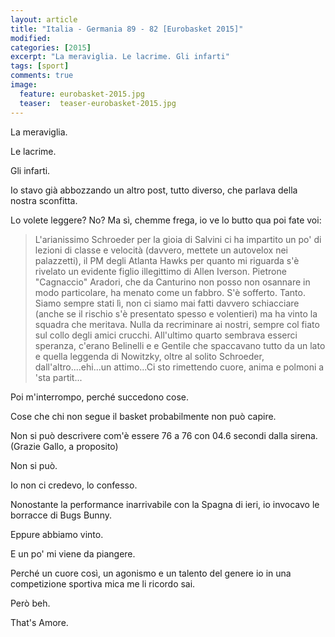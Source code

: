 ```yaml
---
layout: article
title: "Italia - Germania 89 - 82 [Eurobasket 2015]"
modified:
categories: [2015]
excerpt: "La meraviglia. Le lacrime. Gli infarti"
tags: [sport]
comments: true
image: 
  feature: eurobasket-2015.jpg
  teaser:  teaser-eurobasket-2015.jpg
---
```

La meraviglia.

Le lacrime.

Gli infarti.

Io stavo già abbozzando un altro post, tutto diverso, che parlava della nostra sconfitta.

Lo volete leggere? No? Ma sì, chemme frega, io ve lo butto qua poi fate voi:

> L'arianissimo Schroeder per la gioia di Salvini ci ha impartito un po' di lezioni di classe e velocità (davvero, mettete un autovelox nei palazzetti), il PM degli Atlanta Hawks per quanto mi riguarda s'è rivelato un evidente figlio illegittimo di Allen Iverson. Pietrone "Cagnaccio" Aradori, che da Canturino non posso non osannare in modo particolare, ha menato come un fabbro. S'è sofferto. Tanto. Siamo sempre stati lì, non ci siamo mai fatti davvero schiacciare (anche se il rischio s'è presentato spesso e volentieri) ma ha vinto la squadra che meritava. Nulla da recriminare ai nostri, sempre col fiato sul collo degli amici crucchi. All'ultimo quarto sembrava esserci speranza, c'erano Belinelli e e Gentile che spaccavano tutto da un lato e quella leggenda di Nowitzky, oltre al solito Schroeder, dall'altro....ehi...un attimo...Ci sto rimettendo cuore, anima e polmoni a 'sta partit...

Poi m'interrompo, perché succedono cose.

Cose che chi non segue il basket probabilmente non può capire.

Non si può descrivere com'è essere 76 a 76 con 04.6 secondi dalla sirena. (Grazie Gallo, a proposito)

Non si può.

Io non ci credevo, lo confesso.

Nonostante la performance inarrivabile con la Spagna di ieri, io invocavo le borracce di Bugs Bunny.

Eppure abbiamo vinto.

E un po' mi viene da piangere.

Perché un cuore così, un agonismo e un talento del genere io in una competizione sportiva mica me li ricordo sai.

Però beh.

That's Amore.